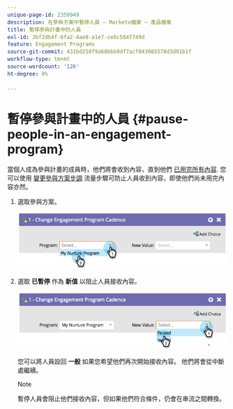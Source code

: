 ```yaml
---
unique-page-id: 2359949
description: 在參與方案中暫停人員 — Marketo檔案 — 產品檔案
title: 暫停參與計畫中的人員
exl-id: 3bf2db4f-6fa2-4ae8-a1e7-ce6c584f749d
feature: Engagement Programs
source-git-commit: 431bd258f9a68bbb9df7acf043085578d3d91b1f
workflow-type: tm+mt
source-wordcount: '126'
ht-degree: 0%

---
```


# 暫停參與計畫中的人員 {#pause-people-in-an-engagement-program}

當個人成為參與計畫的成員時，他們將會收到內容，直到他們 [已用完所有內容](people-who-have-exhausted-content.md). 您可以使用 [變更參與方案步調](/help/marketo/product-docs/core-marketo-concepts/smart-campaigns/program-flow-actions/change-engagement-program-cadence.md) 流量步驟可防止人員收到內容，即使他們尚未用完內容亦然。

1. 選取參與方案。

   ![](assets/image2014-9-22-14-3a49-3a27.png)

1. 選取 **已暫停** 作為 **新值** 以阻止人員接收內容。

   ![](assets/image2014-9-22-14-3a49-3a31.png)

   您可以將人員設回 **一般** 如果您希望他們再次開始接收內容。 他們將會從中斷處繼續。

   >[!NOTE]
   >
   >暫停人員會阻止他們接收內容，但如果他們符合條件，仍會在串流之間轉換。
